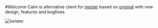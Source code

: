 #Welcome
Calm is alternative client for [twister](http://twister.net.co/) based on  [original](https://github.com/miguelfreitas/twister-html) with new design, features and bugfixes.

![twister](https://raw.github.com/iHedgehog/twister-calm/master/img/screenshot.jpg)
